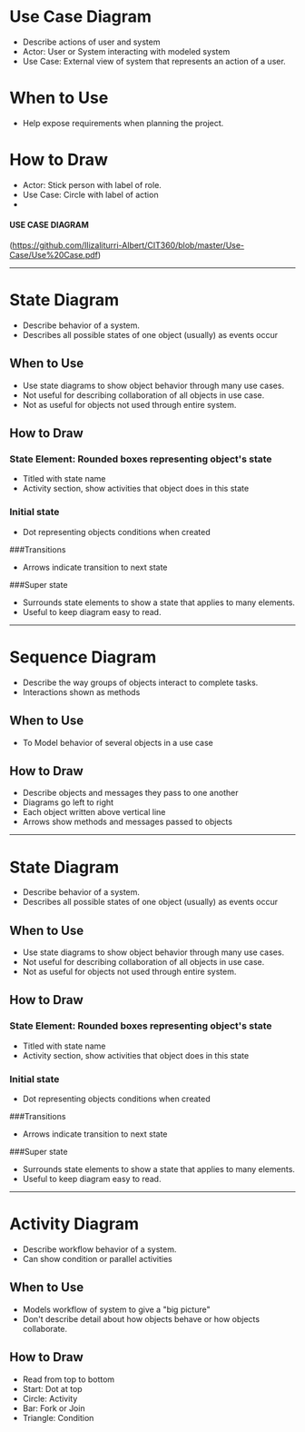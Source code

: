 # Use Case Diagram

-	Describe actions of user and system
-	Actor: User or System interacting with modeled system
-	Use Case: External view of system that represents an action of a user.
	
# When to Use

-	Help expose requirements when planning the project.

# How to Draw

-	Actor: Stick person with label of role.
-	Use Case: Circle with label of action
-	


#### USE CASE DIAGRAM 
(https://github.com/Ilizaliturri-Albert/CIT360/blob/master/Use-Case/Use%20Case.pdf)

____________________________________________________________________________________

# State Diagram

-	Describe behavior of a system.
-	Describes all possible states of one object (usually) as events occur

## When to Use
-	Use state diagrams to show object behavior through many use cases.
-	Not useful for describing collaboration of all objects in use case.
-	Not as useful for objects not used through entire system.

## How to Draw

### State Element: Rounded boxes representing object's state
-	Titled with state name
-	Activity section, show activities that object does in this state

### Initial state
-	Dot representing objects conditions when created

###Transitions
-	Arrows indicate transition to next state

###Super state
-	Surrounds state elements to show a state that applies to many elements.
-	Useful to keep diagram easy to read.
	

___________________________________________________________________________________

# Sequence Diagram

-	Describe the way groups of objects interact to complete tasks.
-	Interactions shown as methods

## When to Use
-	To Model behavior of several objects in a use case
## How to Draw
-	Describe objects and messages they pass to one another
-	Diagrams go left to right
-	Each object written above vertical line
-	Arrows show methods and messages passed to objects


___________________________________________________________________________________

# State Diagram

-	Describe behavior of a system.
-	Describes all possible states of one object (usually) as events occur

## When to Use
-	Use state diagrams to show object behavior through many use cases.
-	Not useful for describing collaboration of all objects in use case.
-	Not as useful for objects not used through entire system.

## How to Draw

### State Element: Rounded boxes representing object's state
-	Titled with state name
-	Activity section, show activities that object does in this state

### Initial state
-	Dot representing objects conditions when created

###Transitions
-	Arrows indicate transition to next state

###Super state
-	Surrounds state elements to show a state that applies to many elements.
-	Useful to keep diagram easy to read.



___________________________________________________________________________________

# Activity Diagram 
-	Describe workflow behavior of a system.
-	Can show condition or parallel activities

## When to Use
-	Models workflow of system to give a "big picture"
-	Don't describe detail about how objects behave or how objects collaborate.
## How to Draw
-	Read from top to bottom
-	Start: Dot at top
-	Circle: Activity
-	Bar: Fork or Join
-	Triangle: Condition

